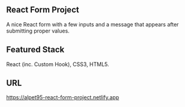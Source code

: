 ## React Form Project

A nice React form with a few inputs and a message that appears after submitting proper values.

## Featured Stack

React (inc. Custom Hook), CSS3, HTML5.

## URL

https://alpet95-react-form-project.netlify.app